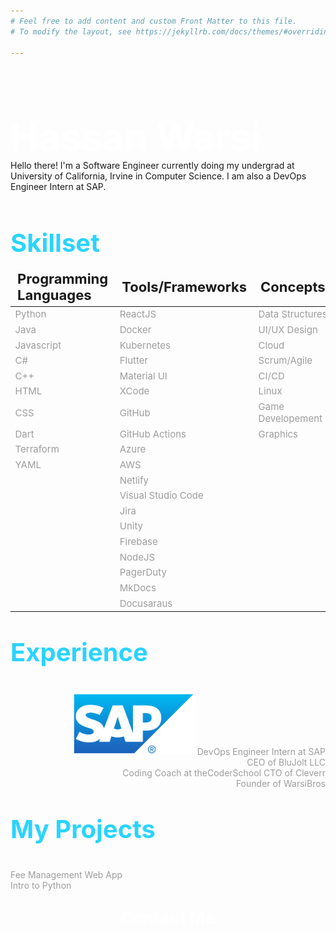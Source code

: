 ```yaml
---
# Feel free to add content and custom Front Matter to this file.
# To modify the layout, see https://jekyllrb.com/docs/themes/#overriding-theme-defaults

---
```

<style>
p {
    color:#9c9c9c;
}
</style>
<br>
<p style="font-size:45pt;color:white;font-weight:bold;padding-bottom:0px;margin-bottom:1px">Hassan Warsi</p>
Hello there! I'm a Software Engineer currently doing my undergrad at University of California, Irvine in Computer Science.  I am also a DevOps Engineer Intern at SAP.
<br><br>
<p style="font-size:30pt;color:#29d4ff;font-weight:bold;padding-bottom:0px;margin-bottom:1px">Skillset</p>

<style scoped>
table {
}
th {
    text-align: left;
    font-size: 22px;
}
td {
    font-size: 15px;
    color: #9c9c9c;
}
table, td, th {
        border: 0px solid black;
        }
</style>

|Programming Languages | Tools/Frameworks | Concepts |
|------------|-----------|-------------|
| Python | ReactJS| Data Structures |
|Java  | Docker|  UI/UX Design |
|Javascript| Kubernetes| Cloud |
|C#| Flutter| Scrum/Agile |
|C++| Material UI| CI/CD |
|HTML| XCode| Linux |
|CSS| GitHub |  Game Developement |
|Dart| GitHub Actions | Graphics |
|Terraform| Azure | |
|YAML|AWS | |
|    | Netlify | |
|    | Visual Studio Code |    |
|    | Jira |    |
|    | Unity |    |
|    | Firebase |    |
|    | NodeJS |    |
|    | PagerDuty |    |
|    | MkDocs |    |
|    | Docusaraus |    |



<p style="font-size:30pt;color:#29d4ff;font-weight:bold">Experience</p>

<div align="right">

<img src="sap.png" alt="SAP Logo" height="100"/> DevOps Engineer Intern at SAP<br/>
CEO of BluJolt LLC<br/>
Coding Coach at theCoderSchool
CTO of Cleverr<br/>
Founder of WarsiBros<br/> 

</div>

<p style="font-size:30pt;color:#29d4ff;font-weight:bold">My Projects</p>

Fee Management Web App<br/>
Intro to Python


<p style="font-size:20pt;color:white;font-weight:bold;text-align:center">Contact Me</p>







